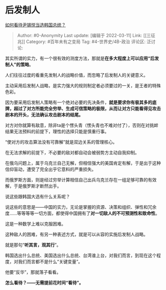 # 后发制人
[如何看待尹锡悦当选韩国总统？](https://www.zhihu.com/question/521058536/answer/2383022228)

> Author: #0-Anonymity
> Last update: [编辑于 2022-03-11]
> Link: [[三征兆]]
> Category: #百年未有之变局
> Tag: #4-世界史/4B-政治
> 评论区:
> 泛讨论:

其实所谓的实力，有一个很有效的测度方法，那就是**在多大程度上可以应用“后发制人”的策略**。

人们往往过度的看重先发制人的战略价值，而忽略了后发制人的关键意义。

主动采用后发制人战略，是实力强大的规则制定者必须要过的一关，是王者的特殊色彩。

因为要采用后发制人策略有一个绝对必要的先决条件，**就是要求你有极其多的底牌，超过了对方所能完全穷举、生成可信策略的极限，从而让对方只能看得见攻击剧本的开头，无法确认攻击剧本的结尾。**

对方对你就算有敌意，除非ta是个愣头青（愣头青也不难对付了），否则在对挑衅结果无法预料的前提下，理性的选择只能是慎重行事。

“使对方的攻击算法没有可靠解”就是双边关系的管理核心。

在无法求解的前提下，不必要的敌对都自动会被弱势方主动自我抑制。

在俄乌问题上，属于乌克兰自己无解，但相信强大的美国肯定有解，于是出于这种信仰盲动，遭受了完全出乎它意料的严重损失。

而俄罗斯方面，则是经过穷举计算相信自己出兵乌克兰存在一组足够可靠的有效解，于是俄罗斯才断然出手。

说这些跟韩国大选有什么关系呢？

说这些的意思是——中国的实力，无论是掌握的资源、决策和组织、弹性和冗余度……等等等等一切方面，都使得中国拥有了**对一切敌人的不可预测性和致命性**。

这是一种数学上难以克服困难。

这种敌人的困难，有另一种表述方式，就是可以从容的实施后发制人战略。

就是那句“**听其言，观其行**”。

韩国选出什么总统、美国选出什么总统、台湾谁上台，对我们而言，到现在这个程度，对我们而言都不是什么“关键变量”。

他要“反华”，那就落子看看。

**怎么看待？——无需提前花时间“看待”。**
